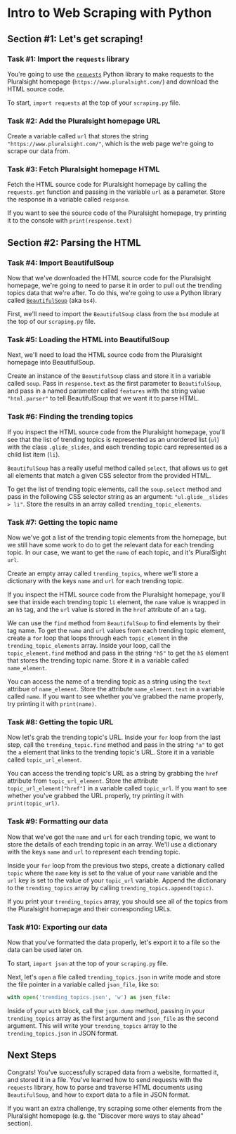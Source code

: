 # Intro to Web Scraping with Python

## Section #1: Let's get scraping!

### Task #1: Import the `requests` library

You're going to use the [`requests`](https://requests.readthedocs.io/en/master/) Python library to make requests to the Pluralsight homepage (`https://www.pluralsight.com/`) and download the HTML source code.

To start, `import requests` at the top of your `scraping.py` file.

### Task #2: Add the Pluralsight homepage URL

Create a variable called `url` that stores the string `"https://www.pluralsight.com/"`, which is the web page we're going to scrape our data from.

### Task #3: Fetch Pluralsight homepage HTML

Fetch the HTML source code for Pluralsight homepage by calling the `requests.get` function and passing in the variable `url` as a parameter. Store the response in a variable called `response`.

If you want to see the source code of the Pluralsight homepage, try printing it to the console with `print(response.text)`

## Section #2: Parsing the HTML

### Task #4: Import BeautifulSoup

Now that we've downloaded the HTML source code for the Pluralsight homepage, we're going to need to parse it in order to pull out the trending topics data that we're after. To do this, we're going to use a Python library called [`BeautifulSoup`](https://www.crummy.com/software/BeautifulSoup/bs4/doc/) (aka `bs4`).

First, we'll need to import the `BeautifulSoup` class from the `bs4` module at the top of our `scraping.py` file.

### Task #5: Loading the HTML into BeautifulSoup

Next, we'll need to load the HTML source code from the Pluralsight homepage into BeautifulSoup.

Create an instance of the `BeautifulSoup` class and store it in a variable called `soup`. Pass in `response.text` as the first parameter to `BeautifulSoup`, and pass in a named parameter called `features` with the string value `"html.parser"` to tell BeautifulSoup that we want it to parse HTML.

### Task #6: Finding the trending topics

If you inspect the HTML source code from the Pluralsight homepage, you'll see that the list of trending topics is represented as an unordered list (`ul`) with the class `.glide_slides`, and each trending topic card represented as a child list item (`li`).

`BeautifulSoup` has a really useful method called `select`, that allows us to get all elements that match a given CSS selector from the provided HTML.

To get the list of trending topic elements, call the `soup.select` method and pass in the following CSS selector string as an argument: `"ul.glide__slides > li"`. Store the results in an array called `trending_topic_elements`.

### Task #7: Getting the topic name

Now we've got a list of the trending topic elements from the homepage, but we still have some work to do to get the relevant data for each trending topic. In our case, we want to get the `name` of each topic, and it's PluralSight `url`.

Create an empty array called `trending_topics`, where we'll store a dictionary with the keys `name` and `url` for each trending topic.

If you inspect the HTML source code from the Pluralsight homepage, you'll see that inside each trending topic `li` element, the `name` value is wrapped in an `h5` tag, and the `url` value is stored in the `href` attribute of an `a` tag.

We can use the `find` method from `BeautifulSoup` to find elements by their tag name. To get the `name` and `url` values from each trending topic element, create a `for` loop that loops through each `topic_element` in the `trending_topic_elements` array. Inside your loop, call the `topic_element.find` method and pass in the string `"h5"` to get the `h5` element that stores the trending topic name. Store it in a variable called `name_element`.

You can access the name of a trending topic as a string using the `text` attribue of `name_element`. Store the attribute `name_element.text` in a variable called `name`. If you want to see whether you've grabbed the name properly, try printing it with `print(name)`.

### Task #8: Getting the topic URL

Now let's grab the trending topic's URL. Inside your `for` loop from the last step, call the `trending_topic.find` method and pass in the string `"a"` to get the `a` element that links to the trending topic's URL. Store it in a variable called `topic_url_element`.

You can access the trending topic's URL as a string by grabbing the `href` attribute from `topic_url_element`. Store the attribute `topic_url_element["href"]` in a variable called `topic_url`. If you want to see whether you've grabbed the URL properly, try printing it with `print(topic_url)`.

### Task #9: Formatting our data

Now that we've got the `name` and `url` for each trending topic, we want to store the details of each trending topic in an array. We'll use a dictionary with the keys `name` and `url` to represent each trending topic.

Inside your `for` loop from the previous two steps, create a dictionary called `topic` where the `name` key is set to the value of your `name` variable and the `url` key is set to the value of your `topic_url` variable. Append the dictionary to the `trending_topics` array by calling `trending_topics.append(topic)`.

If you print your `trending_topics` array, you should see all of the topics from the Pluralsight homepage and their corresponding URLs.
### Task #10: Exporting our data

Now that you've formatted the data properly, let's export it to a file so the data can be used later on.

To start, `import json` at the top of your `scraping.py` file.

Next, let's `open` a file called `trending_topics.json` in write mode and store the file pointer in a variable called `json_file`, like so:

```python
with open('trending_topics.json', 'w') as json_file:
```

Inside of your `with` block, call the `json.dump` method, passing in your `trending_topics` array as the first argument and `json_file` as the second argument. This will write your `trending_topics` array to the `trending_topics.json` in JSON format.

## Next Steps

Congrats! You've successfully scraped data from a website, formatted it, and stored it in a file. You've learned how to send requests with the `requests` library, how to parse and traverse HTML documents using `BeautifulSoup`, and how to export data to a file in JSON format.

If you want an extra challenge, try scraping some other elements from the Pluralsight homepage (e.g. the "Discover more ways to stay ahead" section).